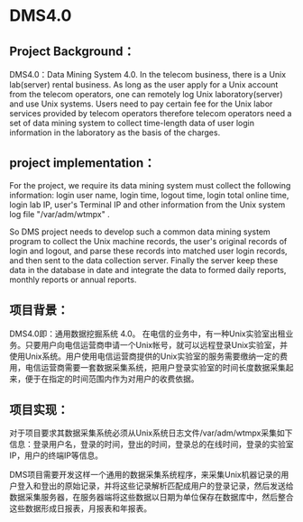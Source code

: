 # DMS4.0
## Project Background：
DMS4.0：Data Mining System 4.0.
In the telecom business, there is a Unix lab(server) rental business. As long as the user apply for a Unix account from the telecom operators, one can remotely log Unix  laboratory(server) and use Unix systems. Users need to pay certain fee for the  Unix labor services provided by telecom operators therefore telecom operators need a set of data mining system to collect time-length data of user login information in the laboratory as the basis of the charges.

## project implementation：
For the project, we require its data mining system must collect  the following information: login user name, login time, logout time, login total online time, login lab IP, user's Terminal IP and other information from the Unix system log file "/var/adm/wtmpx" .

So DMS project needs to develop such a common data mining system program to collect the Unix machine records, the user's original records of login and logout, and parse these records into matched user login records, and then sent to the data collection server. Finally the server keep these data in the database in date and integrate the data to formed daily reports, monthly reports or annual reports.

## 项目背景：
DMS4.0即：通用数据挖掘系统 4.0。
在电信的业务中，有一种Unix实验室出租业务。只要用户向电信运营商申请一个Unix帐号，就可以远程登录Unix实验室，并使用Unix系统。用户使用电信运营商提供的Unix实验室的服务需要缴纳一定的费用，电信运营商需要一套数据采集系统，把用户登录实验室的时间长度数据采集起来，便于在指定的时间范围内作为对用户的收费依据。

## 项目实现：
对于项目要求其数据采集系统必须从Unix系统日志文件/var/adm/wtmpx采集如下信息：登录用户名，登录的时间，登出的时间，登录总的在线时间，登录的实验室IP，用户的终端IP等信息。

DMS项目需要开发这样一个通用的数据采集系统程序，来采集Unix机器记录的用户登入和登出的原始记录，并将这些记录解析匹配成用户的登录记录，然后发送给数据采集服务器，在服务器端将这些数据以日期为单位保存在数据库中，然后整合这些数据形成日报表，月报表和年报表。
